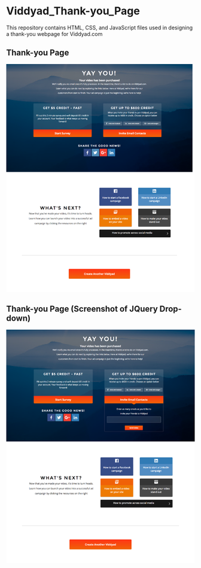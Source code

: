 # Viddyad_Thank-you_Page
This repository contains HTML, CSS, and JavaScript files used in designing a thank-you webpage for Viddyad.com

## Thank-you Page
![alt text](https://github.com/DeirdreHegarty/Viddyad_Thank-you_Page/blob/master/Assets/Thank-you_Page1.png)

## Thank-you Page (Screenshot of JQuery Drop-down)
![alt](https://github.com/DeirdreHegarty/Viddyad_Thank-you_Page/blob/master/Assets/Thank-you_Page2.png)
